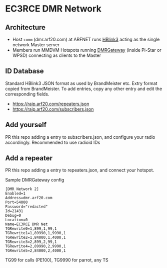 # EC3RCE DMR Network

## Architecture

 - Host `comm` (dmr.arf20.com) at ARFNET runs [HBlink3](https://github.com/HBLink-org/hblink3) acting as the single network Master server
 - Members run MMDVM Hotspots running [DMRGateway](https://github.com/g4klx/DMRGateway) (inside Pi-Star or WPSD) connecting as clients to the Master

## ID Database

Standard HBlink3 JSON format as used by BrandMeister etc. Extry format copied from BrandMeister. To add entries, copy any other entry
and edit the corresponding fields.

 - https://raip.arf20.com/repeaters.json
 - https://raip.arf20.com/subscribers.json

## Add yourself

PR this repo adding a entry to subscribers.json, and configure your radio accordingly.
Recommended to use radioid IDs

## Add a repeater

PR this repo adding a entry to repeaters.json, and connect your hotspot.

Sample DMRGateway config

```
[DMR Network 2]
Enabled=1
Address=dmr.arf20.com
Port=54000
Password="redacted"
Id=21431
Debug=0
Location=0
Name=EC3RCE DMR Net
TGRewrite0=1,899,1,99,1
TGRewrite1=1,89990,1,9990,1
TGRewrite2=1,84000,1,4000,1
TGRewrite3=2,899,2,99,1
TGRewrite4=2,89990,2,9990,1
TGRewrite5=2,84000,2,4000,1
```

TG99 for calls (PE100), TG9990 for parrot, any TS


